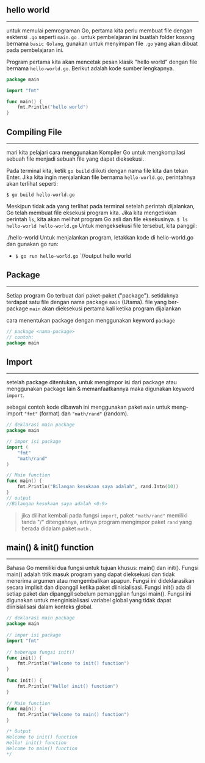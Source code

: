 ## hello world
---
untuk memulai pemrograman Go, pertama kita perlu membuat file dengan esktensi `.go` seperti `main.go` . untuk pembelajaran ini buatlah folder kosong bernama `basic Golang`, gunakan untuk menyimpan file `.go` yang akan dibuat pada pembelajaran ini.

Program pertama kita akan mencetak pesan klasik "hello world" dengan file bernama `hello-world.go`. Berikut adalah kode sumber lengkapnya.

```go
package main

import "fmt"

func main() {
    fmt.Println("hello world")
}
```


## Compiling File
---
mari kita pelajari cara menggunakan Kompiler Go untuk mengkompilasi sebuah file menjadi sebuah file yang dapat dieksekusi.

Pada terminal kita, ketik `go build` diikuti dengan nama file kita dan tekan Enter. Jika kita ingin menjalankan file bernama `hello-world.go`, perintahnya akan terlihat seperti:

`$ go build hello-world.go`

Meskipun tidak ada yang terlihat pada terminal setelah perintah dijalankan, Go telah membuat file eksekusi program kita. Jika kita mengetikkan perintah `ls`, kita akan melihat program Go asli dan file eksekusinya.
`$ ls`
`hello-world hello-world.go`
Untuk mengeksekusi file tersebut, kita panggil:

./hello-world
Untuk menjalankan program, letakkan kode di hello-world.go dan gunakan go run:
- `$ go run hello-world.go`
`//output hello world


## Package
---
Setiap program Go terbuat dari paket-paket ("package"). setidaknya terdapat satu file dengan nama package `main` (Utama). file yang ber-package `main` akan dieksekusi pertama kali ketika program dijalankan

cara  menentukan package dengan menggunakan keyword `package`

```go
// package <nama-package>
// contoh:
package main
```

## Import
---
setelah package ditentukan, untuk mengimpor isi dari package atau menggunakan package lain & memanfaatkannya maka digunakan keyword `import`.

sebagai contoh kode dibawah ini menggunakan paket `main` untuk meng-import `"fmt"` (format) dan `"math/rand"` (random).

```go
// deklarasi main package
package main

// impor isi package
import (
	"fmt"
	"math/rand"
)

// Main function
func main() {
	fmt.Println("Bilangan kesukaan saya adalah", rand.Intn(10))
}
// output 
//Bilangan kesukaan saya adalah <0-9>
```

>jika dilihat kembali pada fungsi `import`, paket `"math/rand"` memiliki tanda "/" ditengahnya, artinya program mengimpor paket `rand` yang berada didalam paket `math` . 


## main() & init() function
---
Bahasa Go memiliki dua fungsi untuk tujuan khusus: main() dan init(). Fungsi main() adalah titik masuk program yang dapat dieksekusi dan tidak menerima argumen atau mengembalikan apapun. Fungsi ini dideklarasikan secara implisit dan dipanggil ketika paket diinisialisasi. Fungsi init() ada di setiap paket dan dipanggil sebelum pemanggilan fungsi main(). Fungsi ini digunakan untuk menginisialisasi variabel global yang tidak dapat diinisialisasi dalam konteks global.

```go
// deklarasi main package
package main
  
// impor isi package
import "fmt"
  
// beberapa fungsi init() 
func init() {
    fmt.Println("Welcome to init() function")
}
  
func init() {
    fmt.Println("Hello! init() function")
}
  
// Main function
func main() {
    fmt.Println("Welcome to main() function")
}

/* Output
Welcome to init() function
Hello! init() function
Welcome to main() function
*/
```
